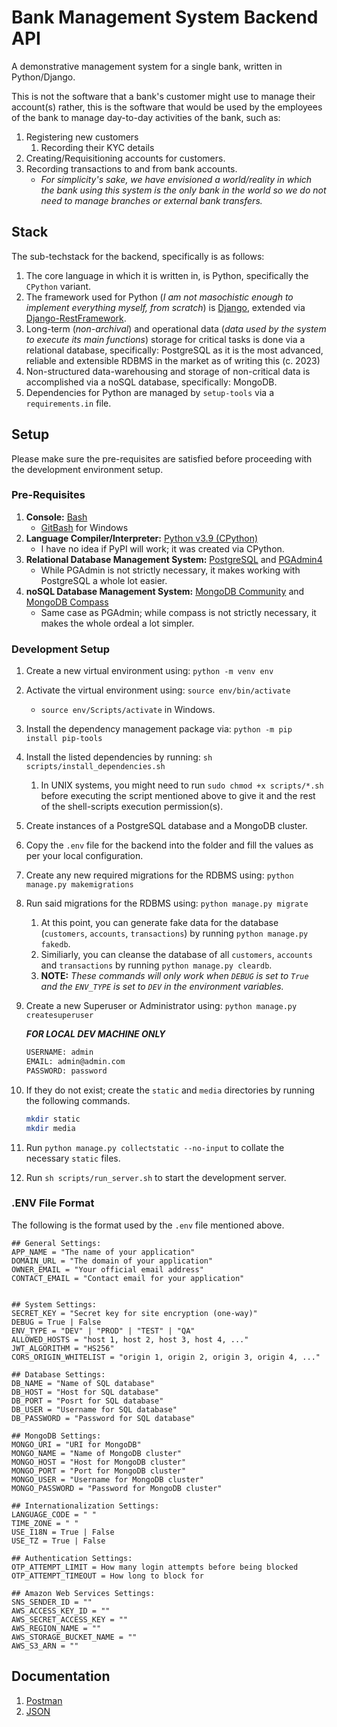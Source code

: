 # Bank Management System Backend API

A demonstrative management system for a single bank, written in Python/Django.

This is not the software that a bank's customer might use to manage their account(s) rather, this is the software that would be used by the employees of the bank to manage day-to-day activities of the bank, such as:

1. Registering new customers
   1. Recording their KYC details
2. Creating/Requisitioning accounts for customers.
3. Recording transactions to and from bank accounts.
   - _For simplicity's sake, we have envisioned a world/reality in which the bank using this system is the only bank in the world so we do not need to manage branches or external bank transfers._

## Stack

The sub-techstack for the backend, specifically is as follows:

1. The core language in which it is written in, is Python, specifically the `CPython` variant.
2. The framework used for Python (_I am not masochistic enough to implement everything myself, from scratch_) is [Django](https://some-domain.com), extended via [Django-RestFramework](https://some-domain.com).
3. Long-term (_non-archival_) and operational data (_data used by the system to execute its main functions_) storage for critical tasks is done via a relational database, specifically: PostgreSQL as it is the most advanced, reliable and extensible RDBMS in the market as of writing this (c. 2023)
4. Non-structured data-warehousing and storage of non-critical data is accomplished via a noSQL database, specifically: MongoDB.
5. Dependencies for Python are managed by `setup-tools` via a `requirements.in` file.

## Setup

Please make sure the pre-requisites are satisfied before proceeding with the development environment setup.

### Pre-Requisites

1. __Console:__ [Bash](https://some-domain.com)
   - [GitBash](https://some-domain.com) for Windows
2. __Language Compiler/Interpreter:__ [Python v3.9 (CPython)](https://some-domain.com)
   - I have no idea if PyPI will work; it was created via CPython.
3. __Relational Database Management System:__ [PostgreSQL](https://some-domain.com) and [PGAdmin4](https://some-domain.com)
   - While PGAdmin is not strictly necessary, it makes working with PostgreSQL a whole lot easier.
4. __noSQL Database Management System:__ [MongoDB Community](https://some-domain.com) and [MongoDB Compass](https://some-domain.com)
   - Same case as PGAdmin; while compass is not strictly necessary, it makes the whole ordeal a lot simpler.

### Development Setup

1. Create a new virtual environment using: `python -m venv env`
2. Activate the virtual environment using: `source env/bin/activate`
    - `source env/Scripts/activate` in Windows.
3. Install the dependency management package via: `python -m pip install pip-tools`
4. Install the listed dependencies by running: `sh scripts/install_dependencies.sh`
   1. In UNIX systems, you might need to run `sudo chmod +x scripts/*.sh` before executing the script mentioned above to give it and the rest of the shell-scripts execution permission(s).
5. Create instances of a PostgreSQL database and a MongoDB cluster.
6. Copy the `.env` file for the backend into the folder and fill the values as per your local configuration.
7. Create any new required migrations for the RDBMS using: `python manage.py makemigrations`
8. Run said migrations for the RDBMS using: `python manage.py migrate`
   1. At this point, you can generate fake data for the database (`customers`, `accounts`, `transactions`) by running `python manage.py fakedb`.
   2. Similiarly, you can cleanse the database of all `customers`, `accounts` and `transactions` by running `python manage.py cleardb`.
   3. __NOTE:__ _These commands will only work when `DEBUG` is set to `True` and the `ENV_TYPE` is set to `DEV` in the environment variables._
9. Create a new Superuser or Administrator using: `python manage.py createsuperuser`

    ___FOR LOCAL DEV MACHINE ONLY___

    ```sh
    USERNAME: admin
    EMAIL: admin@admin.com
    PASSWORD: password
    ```

10. If they do not exist; create the `static` and `media` directories by running the following commands.

    ```sh
    mkdir static
    mkdir media
    ```

11. Run `python manage.py collectstatic --no-input` to collate the necessary `static` files.

12. Run `sh scripts/run_server.sh` to start the development server.

### .ENV File Format

The following is the format used by the `.env` file mentioned above.

```env
## General Settings:
APP_NAME = "The name of your application"
DOMAIN_URL = "The domain of your application"
OWNER_EMAIL = "Your official email address"
CONTACT_EMAIL = "Contact email for your application"


## System Settings:
SECRET_KEY = "Secret key for site encryption (one-way)"
DEBUG = True | False
ENV_TYPE = "DEV" | "PROD" | "TEST" | "QA"
ALLOWED_HOSTS = "host 1, host 2, host 3, host 4, ..."
JWT_ALGORITHM = "HS256"
CORS_ORIGIN_WHITELIST = "origin 1, origin 2, origin 3, origin 4, ..."

## Database Settings:
DB_NAME = "Name of SQL database"
DB_HOST = "Host for SQL database"
DB_PORT = "Posrt for SQL database"
DB_USER = "Username for SQL database"
DB_PASSWORD = "Password for SQL database"

## MongoDB Settings:
MONGO_URI = "URI for MongoDB"
MONGO_NAME = "Name of MongoDB cluster"
MONGO_HOST = "Host for MongoDB cluster"
MONGO_PORT = "Port for MongoDB cluster"
MONGO_USER = "Username for MongoDB cluster"
MONGO_PASSWORD = "Password for MongoDB cluster"

## Internationalization Settings:
LANGUAGE_CODE = " "
TIME_ZONE = " "
USE_I18N = True | False
USE_TZ = True | False

## Authentication Settings:
OTP_ATTEMPT_LIMIT = How many login attempts before being blocked
OTP_ATTEMPT_TIMEOUT = How long to block for

## Amazon Web Services Settings:
SNS_SENDER_ID = ""
AWS_ACCESS_KEY_ID = ""
AWS_SECRET_ACCESS_KEY = ""
AWS_REGION_NAME = ""
AWS_STORAGE_BUCKET_NAME = ""
AWS_S3_ARN = ""
```

## Documentation

1. [Postman](https://documenter.getpostman.com/view/17779018/2s93sjT8DE)
2. [JSON](../docs/backend/backend_postman_collection.json)
